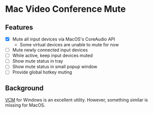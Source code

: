 # Mac Video Conference Mute

## Features

- [x] Mute all input devices via MacOS's CoreAudio API
  - Some virtual devices are unable to mute for now
- [ ] Mute newly connected input devices
- [ ] While active, keep input devices muted
- [ ] Show mute status in tray
- [ ] Show mute status in small popup window
- [ ] Provide global hotkey muting

## Background

[VCM](https://github.com/microsoft/PowerToys/issues/21473) for Windows is an excellent utility. However, something similar is missing for MacOS.
